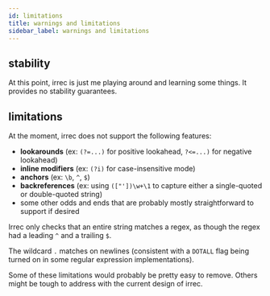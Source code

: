 ```yaml
---
id: limitations
title: warnings and limitations
sidebar_label: warnings and limitations
---
```


## stability

At this point, irrec is just me playing around and learning some things. It provides no stability guarantees.

## limitations

At the moment, irrec does not support the following features:

* **lookarounds** (ex: `(?=...)` for positive lookahead, `?<=...)` for negative lookahead)
* **inline modifiers** (ex: `(?i)` for case-insensitive mode)
* **anchors** (ex: `\b`, `^`, `$`)
* **backreferences** (ex: using `(["'])\w+\1` to capture either a single-quoted or double-quoted string)
* some other odds and ends that are probably mostly straightforward to support if desired

Irrec only checks that an entire string matches a regex, as though the regex had a leading `^` and a trailing `$`.

The wildcard `.` matches on newlines (consistent with a `DOTALL` flag being turned on in some regular expression implementations).

Some of these limitations would probably be pretty easy to remove. Others might be tough to address with the current design of irrec.
